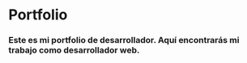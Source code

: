 # Portfolio
### Este es mi portfolio de desarrollador. Aquí encontrarás mi trabajo como desarrollador web.